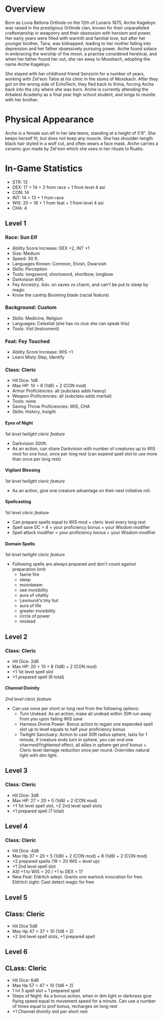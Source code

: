 # Overview
Born as Luvia Bellona Ortlinde on the 12th of Lunaris 1875, Arche Kagekiyo was raised in the prestigious Ortlinde clan, known for their unparalleled craftsmanship in weaponry and their obsession with heroism and power. Her early years were filled with warmth and familial love, but after her younger brother, Taira, was kidnapped, leading to her mother falling into depression and her father obsessively pursuing power. Arche found solace in embracing the worship of the moon, a practise considered heretical, and when her father found her out, she ran away to Mosskach, adopting the name Arche Kagekiyo.

She stayed with her childhood friend Senzorin for a number of years, working with Zel'eon Talos at his clinic in the slums of Mosskach. After they got on the wrong side of EchoTech, they fled back to Ilrinia, forcing Arche back into the city where she was born. Arche is currently attending the Arbalest Academy as a final year high school student, and longs to reunite with her brother.
# Physical Appearance
Arche is a female sun elf in her late teens, standing at a height of 5'8". She keeps herself fit, but does not keep any muscle.  She has shoulder-length black hair styled in a wolf cut, and often wears a face mask. Arche carries a ceramic gun made by Zel'eon which she uses in her rituals to Ruatis.
# In-Game Statistics
- STR: 13
- DEX: 17 = 14 + 2 from race + 1 from level 4 asi
- CON: 14
- INT: 14 = 13 + 1 from race
- WIS: 20 = 18 + 1 from feat + 1 from level 4 asi
- CHA: 4
## Level 1
### Race: Sun Elf
- Ability Score Increase: DEX +2, INT +1
- Size: Medium
- Speed: 30 ft.
- Languages Known: Common, Elvish, Dwarvish
- Skills: Perception
- Tools: longsword, shortsword, shortbow, longbow
- Darkvision 60ft.
- Fey Ancestry. Adv. on saves vs charm, and can't be put to sleep by magic
- Know the cantrip Booming blade (racial feature)
### Background: Custom
- Skills: Medicine, Religion
- Languages: Celestial (she has no clue she can speak this)
- Tools: Viol (instrument) 
### Feat: Fey Touched
- Ability Score Increase: WIS +1
- Learn Misty Step, Identify
### Class: Cleric
- Hit Dice: 1d8
- Max HP: 10 = 8 (1d8) + 2 (CON mod)
- Armor Proficiencies: all (subclass adds heavy)
- Weapon Proficiencies: all (subclass adds martial)
- Tools: none
- Saving Throw Proficiencies: WIS, CHA
- Skills: History, Insight
#### Eyes of Night
*1st level twilight cleric feature*
- Darkvision 300ft.
- As an action, can share Darkvision with number of creatures up to WIS mod for one hour, once per long rest (can expend spell slot to use more than once per long rest)
#### Vigilant Blessing
*1st level twilight cleric feature*
- As an action, give one creature advantage on their next initiative roll.
#### Spellcasting
*1st level cleric feature*
- Can prepare spells equal to WIS mod + cleric level every long rest
- Spell save DC = 8 + your proficiency bonus + your Wisdom modifier
- Spell attack modifier = your proficiency bonus + your Wisdom modifier
#### Domain Spells
*1st level twilight cleric feature*
- Following spells are always prepared and don't count against preparation limit: 
	- faerie fire
	- sleep
	- moonbeam
	- see invisibility
	- aura of vitality
	- Leomund's tiny hut
	- aura of life
	- greater invisibility
	- circle of power
	- mislead
## Level 2
### Class: Cleric
- Hit Dice: 2d8
- Max HP: 20 = 10 + 8 (1d8) + 2 (CON mod)
- +1 1st level spell slot
- +1 prepared spell (6 total)
#### Channel Divinity
*2nd level cleric feature*
- Can use once per short or long rest from the following options:
	- Turn Undead: As an action, make all undead within 30ft run away from you upon failing WIS save
	- Harness Divine Power: Bonus action to regain one expended spell slot up to level equals to half your proficiency bonus
	- Twilight Sanctuary: Action to cast 30ft radius sphere, lasts for 1 minute, if creature ends turn in sphere, you can end one charmed/frightened effect, all allies in sphere get prof bonus + Cleric level damage reduction once per round. Overrides natural light with dim light. 
## Level 3
### Class: Cleric
- Hit Dice: 3d8
- Max HP: 27 = 20 + 5 (1d8) + 2 (CON mod)
- +1 1st level spell slot, +2 2nd level spell slots
- +1 prepared spell (7 total)
## Level 4
### Class: Cleric
- Hit Dice: 4d8
- Max Hp 37 = 20 + 5 (1d8) + 2 (CON mod) + 8 (1d8) + 2 (CON mod)
- +2 prepared spells (19 > 20 WIS + level up)
- +1 2nd level spell slot
- ASI +1 to WIS = 20 / +1 to DEX = 17
- New Feat: Eldritch adept. Grants one warlock invocation for free. Eldritch sight: Cast detect magic for free
## Level 5
## Class: Cleric
- Hit Dice 5d8
- Max Hp 47 = 37 + 10 (1d8 + 2)
- +2 3rd level spell slots, +1 prepared spell
## Level 6
## CLass: Cleric
- Hit Dice: 6d8
- Mas Hp 57 = 47 + 10 (1d8 + 2)
-  1 lvl 3 spell slot + 1 prepared spell
- Steps of Night: As a bonus action, when in dim light or darkness give flying speed equal to movement speed for a minute. Can use a number of times equal to prof bonus, recharges on long rest
- +1 Channel divinity slot per short rest

